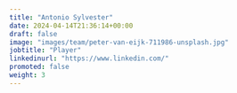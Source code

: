 ```yaml
---
title: "Antonio Sylvester"
date: 2024-04-14T21:36:14+00:00
draft: false
image: "images/team/peter-van-eijk-711986-unsplash.jpg"
jobtitle: "Player"
linkedinurl: "https://www.linkedin.com/"
promoted: false
weight: 3
---
```

